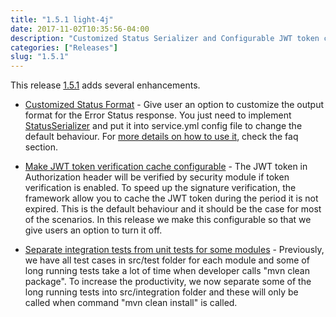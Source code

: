 ```yaml
---
title: "1.5.1 light-4j"
date: 2017-11-02T10:35:56-04:00
description: "Customized Status Serializer and Configurable JWT token cache"
categories: ["Releases"]
slug: "1.5.1"
---
```


This release [1.5.1](https://github.com/networknt/light-4j/releases/tag/1.5.1) adds several enhancements. 

* [Customized Status Format][] - Give user an option to customize the output format for the 
Error Status response. You just need to implement [StatusSerializer][] and put it into 
service.yml config file to change the default behaviour. For [more details on how to use it][],
check the faq section. 

* [Make JWT token verification cache configurable][] - The JWT token in Authorization header will
be verified by security module if token verification is enabled. To speed up the signature 
verification, the framework allow you to cache the JWT token during the period it is not expired.
This is the default behaviour and it should be the case for most of the scenarios. In this release
we make this configurable so that we give users an option to turn it off. 

* [Separate integration tests from unit tests for some modules][] - Previously, we have all test
cases in src/test folder for each module and some of long running tests take a lot of time when
developer calls "mvn clean package". To increase the productivity, we now separate some of the
long running tests into src/integration folder and these will only be called when command
"mvn clean install" is called.


[StatusSerializer]: https://github.com/networknt/light-4j/blob/master/status/src/main/java/com/networknt/status/StatusSerializer.java
[Customized Status Format]: /faq/customize-status/
[Make JWT token verification cache configurable]: /concern/security/
[Separate integration tests from unit tests for some modules]: /tutorial/common/test/integration-test/
[more details on how to use it]: /faq/customize-status/
